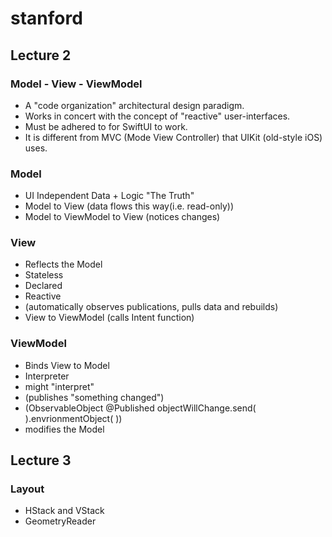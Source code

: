 # stanford 

## Lecture 2
### Model - View - ViewModel
- A "code organization" architectural design paradigm.
- Works in concert  with the concept of "reactive" user-interfaces.
- Must be adhered to for SwiftUI to work.
- It is different from MVC (Mode View Controller) that UIKit (old-style iOS) uses.

### Model
- UI Independent Data + Logic "The Truth"
- Model to View (data flows this way(i.e. read-only))
- Model to ViewModel to View (notices changes)

### View
- Reflects the Model 
- Stateless
- Declared
- Reactive
- (automatically observes publications, pulls data and rebuilds)
- View to ViewModel (calls Intent function)

### ViewModel
- Binds View to Model 
- Interpreter
- might "interpret"
- (publishes "something changed")
- (ObservableObject @Published objectWillChange.send( ).envrionmentObject( ))
- modifies the Model

## Lecture 3
### Layout
- HStack and VStack
- GeometryReader
